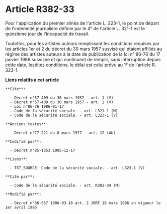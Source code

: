 # Article R382-33

Pour l'application du premier alinéa de l'article L. 323-1, le point de départ de l'indemnité journalière définie par le 4°
de l'article L. 321-1 est le quinzième jour de l'incapacité de travail.

Toutefois, pour les artistes auteurs remplissant les conditions requises par les articles 1er et 2 du décret du 30 mars 1957
susvisé qui étaient affiliés au régime des artistes auteurs à la date de publication de la loi n° 86-76 du 17 janvier 1986
susvisée et qui continuent de remplir, sans interruption depuis cette date, lesdites conditions, le délai est celui prévu au
1° de l'article R. 323-1.

**Liens relatifs à cet article**

	**Cite**:

	  - Décret n°57-409 du 30 mars 1957 - art. 1 (V)
	  - Décret n°57-409 du 30 mars 1957 - art. 2 (V)
	  - Loi n°86-76 1986-01-17
	  - Code de la sécurité sociale. - art. L321-1 (M)
	  - Code de la sécurité sociale. - art. L323-1 (V)

	**Anciens textes**:

	  - Décret n°77-221 du 8 mars 1977 - art. 12 (Ab)

	**Codifié par**:

	  - Décret n°85-1353 1985-12-17

	**Liens**:

	  - TXT_SOURCE: Code de la sécurité sociale. - art. L323-1 (V)

	**Cité par**:

	  - Code de la sécurité sociale. - art. R382-34 (M)

	**Modifié par**:

	  - Décret n°86-557 1986-03-18 art. 2 JORF 18 mars 1986 en vigueur le 1er avril 1986
